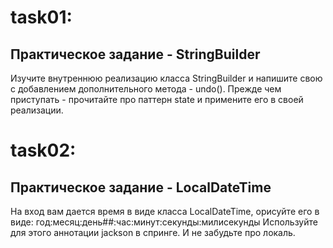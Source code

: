 # task01:
## Практическое задание - StringBuilder

Изучите внутреннюю реализацию класса StringBuilder и напишите свою с добавлением дополнительного метода - undo().
Прежде чем приступать - прочитайте про паттерн state и примените его в своей реализации.

# task02:
## Практическое задание - LocalDateTime

На вход вам дается время в виде класса LocalDateTime, орисуйте его в виде:
год:месяц:день##:час:минут:секунды:милисекунды
Используйте для этого аннотации jackson в спринге. И не забудьте про локаль.

